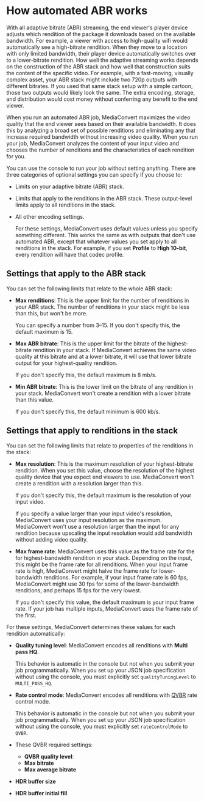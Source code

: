 # How automated ABR works<a name="how-automated-abr-works"></a>

With all adaptive bitrate \(ABR\) streaming, the end viewer's player device adjusts which rendition of the package it downloads based on the available bandwidth\. For example, a viewer with access to high\-quality wifi would automatically see a high\-bitrate rendition\. When they move to a location with only limited bandwidth, their player device automatically switches over to a lower\-bitrate rendition\. How well the adaptive streaming works depends on the construction of the ABR stack and how well that construction suits the content of the specific video\. For example, with a fast\-moving, visually complex asset, your ABR stack might include two 720p outputs with different bitrates\. If you used that same stack setup with a simple cartoon, those two outputs would likely look the same\. The extra encoding, storage, and distribution would cost money without conferring any benefit to the end viewer\.

When you run an automated ABR job, MediaConvert maximizes the video quality that the end viewer sees based on their available bandwidth\. It does this by analyzing a broad set of possible renditions and eliminating any that increase required bandwidth without increasing video quality\. When you run your job, MediaConvert analyzes the content of your input video and chooses the number of renditions and the characteristics of each rendition for you\.

You can use the console to run your job without setting anything\. There are three categories of optional settings you can specify if you choose to:
+ Limits on your adaptive bitrate \(ABR\) stack\.
+ Limits that apply to the renditions in the ABR stack\. These output\-level limits apply to all renditions in the stack\.
+ All other encoding settings\.

  For these settings, MediaConvert uses default values unless you specify something different\. This works the same as with outputs that don't use automated ABR, except that whatever values you set apply to all renditions in the stack\. For example, if you set **Profile** to **High 10\-bit**, every rendition will have that codec profile\.

## Settings that apply to the ABR stack<a name="settings-that-apply-to-the-abr-stack"></a>

You can set the following limits that relate to the whole ABR stack:
+ **Max renditions**: This is the upper limit for the number of renditions in your ABR stack\. The number of renditions in your stack might be less than this, but won't be more\.

  You can specify a number from 3–15\. If you don't specify this, the default maximum is 15\.
+ **Max ABR bitrate**: This is the upper limit for the bitrate of the highest\-bitrate rendition in your stack\. If MediaConvert achieves the same video quality at this bitrate and at a lower bitrate, it will use that lower bitrate output for your highest\-quality rendition\.

  If you don't specify this, the default maximum is 8 mb/s\.
+ **Min ABR bitrate**: This is the lower limit on the bitrate of any rendition in your stack\. MediaConvert won't create a rendition with a lower bitrate than this value\.

  If you don't specify this, the default minimum is 600 kb/s\.

## Settings that apply to renditions in the stack<a name="settings-that-apply-to-renditions-in-the-stack"></a>

You can set the following limits that relate to properties of the renditions in the stack:
+ **Max resolution**: This is the maximum resolution of your highest\-bitrate rendition\. When you set this value, choose the resolution of the highest quality device that you expect end viewers to use\. MediaConvert won't create a rendition with a resolution larger than this\.

  If you don't specify this, the default maximum is the resolution of your input video\.

  If you specify a value larger than your input video's resolution, MediaConvert uses your input resolution as the maximum\. MediaConvert won't use a resolution larger than the input for any rendition because upscaling the input resolution would add bandwidth without adding video quality\.
+ **Max frame rate**: MediaConvert uses this value as the frame rate for the for highest\-bandwidth rendition in your stack\. Depending on the input, this might be the frame rate for all renditions\. When your input frame rate is high, MediaConvert might halve the frame rate for lower\-bandwidth renditions\. For example, if your input frame rate is 60 fps, MediaConvert might use 30 fps for some of the lower\-bandwidth renditions, and perhaps 15 fps for the very lowest\.

  If you don't specify this value, the default maximum is your input frame rate\. If your job has multiple inputs, MediaConvert uses the frame rate of the first\.

For these settings, MediaConvert determines these values for each rendition automatically:
+ **Quality tuning level**: MediaConvert encodes all renditions with **Multi pass HQ**\.

  This behavior is automatic in the console but not when you submit your job programmatically\. When you set up your JSON job specification without using the console, you must explicitly set `qualityTuningLevel` to `MULTI_PASS_HQ`\.
+ **Rate control mode**: MediaConvert encodes all renditions with [QVBR](cbr-vbr-qvbr.md) rate control mode\.

  This behavior is automatic in the console but not when you submit your job programmatically\. When you set up your JSON job specification without using the console, you must explicitly set `rateControlMode` to `QVBR`\.
+ These QVBR required settings:
  + **QVBR quality level**:
  + **Max bitrate**
  + **Max average bitrate**
+ **HDR buffer size**
+ **HDR buffer initial fill**
